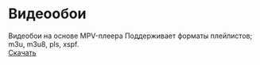 # Видеообои
Видеобои на основе MPV-плеера
Поддерживает форматы плейлистов; m3u, m3u8, pls, xspf.  
[Скачать]( https://drive.google.com/file/d/1gYY9Fe8jJNu5ha-QrrymrzicbnvQAEvy/view?usp=sharing )

